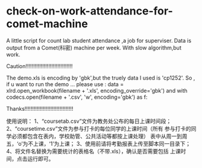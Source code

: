 # check-on-work-attendance-for-comet-machine
A little script for count lab student attendance ,a job for superviser. Data is output from a Comet(科密) machine per week. With slow algorithm,but work.

Caution!!!!!!!!!!!!!!!!!!!!!!!!!!!!!!!

The demo.xls is encoding by 'gbk',but the truely data I used is 'cp1252'. So , if u want to run the demo ... 
please use :
data = xlrd.open_workbook(filename + '.xls', encoding_override='gbk')
and
with codecs.open(filename + '.csv', 'w', encoding='gbk') as f:

Thanks!!!!!!!!!!!!!!!!!!!!!!!!!!!!!!!!

使用说明：
    1、“coursetab.csv”文件为教务处公布的每日上课时间段；
    2、“coursetime.csv”文件为参与打卡的每位同学的上课时间（所有
    参与打卡的同学必须都包含在表内，学校助管、公共活动等都按上课处理）
	表中从周一到周五，‘o’为不上课，‘1’为上课；
    3、使用前请将考勤报表上传至脚本同一目录下；
    4、将文件名替换为需要统计的表格名（不带.xls），确认是否需要包括
    上课时间，点击运行即可。
    
